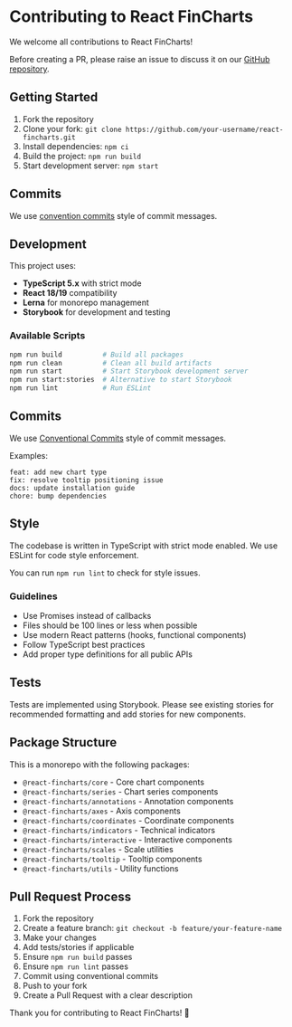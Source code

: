# Contributing to React FinCharts

We welcome all contributions to React FinCharts!

Before creating a PR, please raise an issue to discuss it on our [GitHub repository](https://github.com/fernesrou/react-fincharts/issues).

## Getting Started

1. Fork the repository
2. Clone your fork: `git clone https://github.com/your-username/react-fincharts.git`
3. Install dependencies: `npm ci`
4. Build the project: `npm run build`
5. Start development server: `npm start`

## Commits

We use [convention commits](https://www.conventionalcommits.org) style of commit messages.

## Development

This project uses:

- **TypeScript 5.x** with strict mode
- **React 18/19** compatibility
- **Lerna** for monorepo management
- **Storybook** for development and testing

### Available Scripts

```bash
npm run build          # Build all packages
npm run clean          # Clean all build artifacts
npm run start          # Start Storybook development server
npm run start:stories  # Alternative to start Storybook
npm run lint           # Run ESLint
```

## Commits

We use [Conventional Commits](https://www.conventionalcommits.org) style of commit messages.

Examples:

```
feat: add new chart type
fix: resolve tooltip positioning issue
docs: update installation guide
chore: bump dependencies
```

## Style

The codebase is written in TypeScript with strict mode enabled. We use ESLint for code style enforcement.

You can run `npm run lint` to check for style issues.

### Guidelines

- Use Promises instead of callbacks
- Files should be 100 lines or less when possible
- Use modern React patterns (hooks, functional components)
- Follow TypeScript best practices
- Add proper type definitions for all public APIs

## Tests

Tests are implemented using Storybook. Please see existing stories for recommended formatting and add stories for new components.

## Package Structure

This is a monorepo with the following packages:

- `@react-fincharts/core` - Core chart components
- `@react-fincharts/series` - Chart series components
- `@react-fincharts/annotations` - Annotation components
- `@react-fincharts/axes` - Axis components
- `@react-fincharts/coordinates` - Coordinate components
- `@react-fincharts/indicators` - Technical indicators
- `@react-fincharts/interactive` - Interactive components
- `@react-fincharts/scales` - Scale utilities
- `@react-fincharts/tooltip` - Tooltip components
- `@react-fincharts/utils` - Utility functions

## Pull Request Process

1. Fork the repository
2. Create a feature branch: `git checkout -b feature/your-feature-name`
3. Make your changes
4. Add tests/stories if applicable
5. Ensure `npm run build` passes
6. Ensure `npm run lint` passes
7. Commit using conventional commits
8. Push to your fork
9. Create a Pull Request with a clear description

Thank you for contributing to React FinCharts! 🎉
